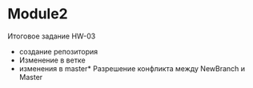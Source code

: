 # Module2
Итоговое задание HW-03
* создание репозитория
* Изменение в  ветке
* изменения в master* Разрешение конфликта между NewBranch и Master